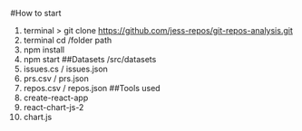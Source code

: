 #How to start
1. terminal > git clone https://github.com/jess-repos/git-repos-analysis.git
2. terminal cd /folder path
3. npm install
4. npm start
##Datasets
/src/datasets
1. issues.cs / issues.json
2. prs.csv / prs.json
3. repos.csv / repos.json
##Tools used
1. create-react-app
2. react-chart-js-2
3. chart.js
